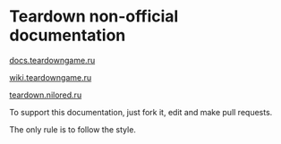 # Teardown non-official documentation

[docs.teardowngame.ru](https://docs.teardowngame.ru/)

[wiki.teardowngame.ru](https://wiki.teardowngame.ru/)

[teardown.nilored.ru](https://teardown.nilored.ru/)

To support this documentation, just fork it, edit and make pull requests.

The only rule is to follow the style.
